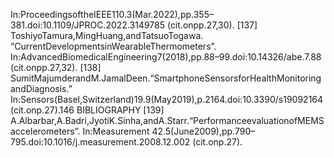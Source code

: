 In:ProceedingsoftheIEEE110.3(Mar.2022),pp.355–381.doi:10.1109/JPROC.2022.3149785
(cit.onpp.27,30).
[137] ToshiyoTamura,MingHuang,andTatsuoTogawa.
“CurrentDevelopmentsinWearableThermometers”.
In:AdvancedBiomedicalEngineering7(2018),pp.88–99.doi:10.14326/abe.7.88
(cit.onpp.27,32).
[138] SumitMajumderandM.JamalDeen.“SmartphoneSensorsforHealthMonitoringandDiagnosis.”
In:Sensors(Basel,Switzerland)19.9(May2019),p.2164.doi:10.3390/s19092164(cit.onp.27).146 BIBLIOGRAPHY
[139] A.Albarbar,A.Badri,JyotiK.Sinha,andA.Starr.“PerformanceevaluationofMEMSaccelerometers”.
In:Measurement 42.5(June2009),pp.790–795.doi:10.1016/j.measurement.2008.12.002
(cit.onp.27).